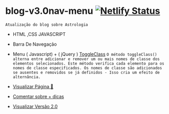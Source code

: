 # blog-v3.0nav-menu [![Netlify Status](https://api.netlify.com/api/v1/badges/046db4a1-65ef-426e-b8b0-9b09c217548c/deploy-status)](https://blogoficialvr.netlify.app)
`Atualização do blog sobre Astrologia` 
-  HTML ,CSS JAVASCRIPT
-  Barra De Navegação
-  Menu ( Javascript) + ( jQuery )
[ToggleClass](https://www.w3schools.com/jquery/html_toggleclass.asp#:~:text=The%20toggleClass()%20method%20toggles,This%20creates%20a%20toggle%20effect.)
`O método toggleClass() alterna entre adicionar e remover um ou mais nomes de classe dos elementos selecionados.
Este método verifica cada elemento para os nomes de classe especificados. Os nomes de classe são adicionados se ausentes e removidos se já definidos - Isso cria um efeito de alternância.`

-  [Visualizar Página 📃](https://blogoficialvr.netlify.app)
-  [Comentar sobre + dicas](mailto:victorskw89@gmail.com)
-  [ Visualizar Versão 2.0](https://vitordev01.github.io/pagina-raiz-blog/)
